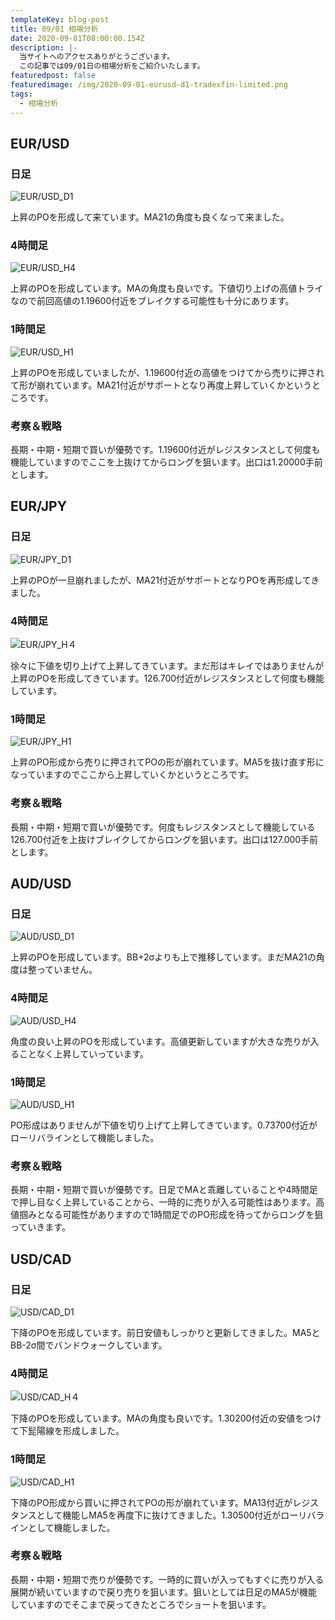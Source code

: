 ```yaml
---
templateKey: blog-post
title: 09/01 相場分析
date: 2020-09-01T08:00:00.154Z
description: |-
  当サイトへのアクセスありがとうございます。
  この記事では09/01日の相場分析をご紹介いたします。
featuredpost: false
featuredimage: /img/2020-09-01-eurusd-d1-tradexfin-limited.png
tags:
  - 相場分析
---
```

## EUR/USD

### 日足

![EUR/USD_D1](/img/2020-09-01-eurusd-d1-tradexfin-limited.png)

上昇のPOを形成して来ています。MA21の角度も良くなって来ました。

### 4時間足

![EUR/USD_H4](/img/2020-09-01-eurusd-h4-tradexfin-limited.png)

上昇のPOを形成しています。MAの角度も良いです。下値切り上げの高値トライなので前回高値の1.19600付近をブレイクする可能性も十分にあります。

### 1時間足

![EUR/USD_H1](/img/2020-09-01-eurusd-h1-tradexfin-limited.png)

上昇のPOを形成していましたが、1.19600付近の高値をつけてから売りに押されて形が崩れています。MA21付近がサポートとなり再度上昇していくかというところです。

### 考察＆戦略
長期・中期・短期で買いが優勢です。1.19600付近がレジスタンスとして何度も機能していますのでここを上抜けてからロングを狙います。出口は1.20000手前とします。


## EUR/JPY

### 日足

![EUR/JPY_D1](/img/2020-09-01-eurjpy-d1-tradexfin-limited.png)

上昇のPOが一旦崩れましたが、MA21付近がサポートとなりPOを再形成してきました。

### 4時間足

![EUR/JPY_H４](/img/2020-09-01-eurjpy-h4-tradexfin-limited.png)

徐々に下値を切り上げて上昇してきています。まだ形はキレイではありませんが上昇のPOを形成してきています。126.700付近がレジスタンスとして何度も機能しています。

### 1時間足

![EUR/JPY_H1](/img/2020-09-01-eurjpy-h1-tradexfin-limited.png)

上昇のPO形成から売りに押されてPOの形が崩れています。MA5を抜け直す形になっていますのでここから上昇していくかというところです。

### 考察＆戦略

長期・中期・短期で買いが優勢です。何度もレジスタンスとして機能している126.700付近を上抜けブレイクしてからロングを狙います。出口は127.000手前とします。

## AUD/USD

### 日足

![AUD/USD_D1](/img/2020-09-01-audusd-d1-tradexfin-limited.png)

上昇のPOを形成しています。BB+2σよりも上で推移しています。まだMA21の角度は整っていません。

### 4時間足

![AUD/USD_H4](/img/2020-09-01-audusd-h4-tradexfin-limited.png)

角度の良い上昇のPOを形成しています。高値更新していますが大きな売りが入ることなく上昇していっています。

### 1時間足

![AUD/USD_H1](/img/2020-09-01-audusd-h1-tradexfin-limited.png)

PO形成はありませんが下値を切り上げて上昇してきています。0.73700付近がローリバラインとして機能しました。

### 考察＆戦略

長期・中期・短期で買いが優勢です。日足でMAと乖離していることや4時間足で押し目なく上昇していることから、一時的に売りが入る可能性はあります。高値掴みとなる可能性がありますので1時間足でのPO形成を待ってからロングを狙っていきます。

## USD/CAD

### 日足

![USD/CAD_D1](/img/2020-09-01-usdcad-d1-tradexfin-limited.png)

下降のPOを形成しています。前日安値もしっかりと更新してきました。MA5とBB-2σ間でバンドウォークしています。

### 4時間足

![USD/CAD_H４](/img/2020-09-01-usdcad-h4-tradexfin-limited.png)

下降のPOを形成しています。MAの角度も良いです。1.30200付近の安値をつけて下髭陽線を形成しました。

### 1時間足

![USD/CAD_H1](/img/2020-09-01-usdcad-h1-tradexfin-limited.png)

下降のPO形成から買いに押されてPOの形が崩れています。MA13付近がレジスタンスとして機能しMA5を再度下に抜けてきました。1.30500付近がローリバラインとして機能しました。

### 考察＆戦略

長期・中期・短期で売りが優勢です。一時的に買いが入ってもすぐに売りが入る展開が続いていますので戻り売りを狙います。狙いとしては日足のMA5が機能していますのでそこまで戻ってきたところでショートを狙います。

